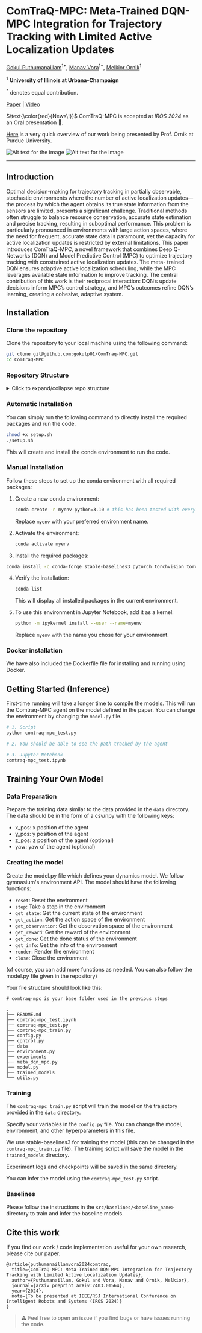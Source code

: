 # ComTraQ-MPC: Meta-Trained DQN-MPC Integration for Trajectory Tracking with Limited Active Localization Updates

[Gokul Puthumanaillam](https://gokulp01.github.io/)<sup>1*</sup>,
[Manav Vora](https://www.linkedin.com/in/manav-vora-10327a185/)<sup>1*</sup>,
[Melkior Ornik](https://vita-group.github.io/)<sup>1</sup>

<sup>1</sup> **University of Illinois at Urbana-Champaign**

<sup>\*</sup> denotes equal contribution.

[Paper](https://arxiv.org/pdf/2403.01564) | [Video](https://youtu.be/evpeBYR2GPE)

$\text{\color{red}{News\!}}$ ComTraQ-MPC is accepted at _IROS 2024_ as an Oral presentation 🎉.

[Here](https://youtu.be/mqOYaBQ2wVI?t=1647) is a very quick overview of our work being presented by Prof. Ornik at Purdue University.

![Alt text for the image](assets/teaser.png)
![Alt text for the image](assets/slam_map.png)

---

## Introduction

Optimal decision-making for trajectory tracking in partially observable, stochastic environments where the number of active localization updates—the process by which the agent obtains its true state information from the sensors are limited, presents a significant challenge. Traditional methods often struggle to balance resource conservation, accurate state estimation and precise tracking, resulting in suboptimal performance. This problem is particularly pronounced in environments with large action spaces, where the need for frequent, accurate state data is paramount, yet the capacity for active localization updates is restricted by external limitations. This paper introduces ComTraQ-MPC, a novel framework that combines Deep Q-Networks (DQN) and Model Predictive Control (MPC) to optimize trajectory tracking with constrained active localization updates. The meta- trained DQN ensures adaptive active localization scheduling, while the MPC leverages available state information to improve tracking. The central contribution of this work is their reciprocal interaction: DQN’s update decisions inform MPC’s control strategy, and MPC’s outcomes refine DQN’s learning, creating a cohesive, adaptive system.

## Installation

### Clone the repository

Clone the repository to your local machine using the following command:

```bash
git clone git@github.com:gokulp01/ComTraq-MPC.git
cd ComTraQ-MPC
```

### Repository Structure

<details>
<summary>Click to expand/collapse repo structure</summary>

```bash
.
├── comtraq-mpc_hardware/       # Hardware implementation
│   ├── first_optimal_path_with_yaw.npy
│   ├── map_talbot_new.pgm
│   ├── test/
│   ├── turtlebot3/
│   └── turtlebot_positions.csv
├── g++check.cpp                # C++ code to check the installation
├── gitter.sh
├── logs/                       # Logs for the experiments
│   ├── asdimage.png
│   ├── fgimage.png
│   ├── log results/
│   ├── maps/
│   └── path_comparisons/
├── model_generation/           # Model generation code (in C++)
│   ├── CMakeLists.txt
│   ├── README.md
│   ├── build/
│   ├── build_model.sh
│   ├── config.cpp
│   ├── config.h
│   ├── legacy_model_test.cpp
│   ├── main.cpp
│   ├── model/
│   ├── model.cpp
│   ├── model_demo.py
│   ├── model_legacy.cpp
│   ├── model_new.cpp
│   ├── uuv.cpp
│   └── uuv.h
├── setup.sh                    # Setup script to install required packages
└── src/                        # Source code (Python)
    ├── __init__.py
    ├── __pycache__/
    ├── baselines/              # Baselines (includes README.md for each)
    ├── comtraq-mpc/            # Main code
    ├── data_generators/        # Data generators
    ├── tmp/                    # Temporary files
    └── unit_tests/             # Unit tests
```

#### Key Components

- `comtraq-mpc_hardware/`: Contains hardware implementation files.
- `logs/`: Stores experiment logs and related images.
- `model_generation/`: C++ code for model generation.
- `src/`: Main Python source code, including baselines and tests.
- `setup.sh`: Script for setting up the required environment.

</details>

### Automatic Installation

You can simply run the following command to directly install the required packages and run the code.

```bash
chmod +x setup.sh
./setup.sh
```

This will create and install the conda environment to run the code.

### Manual Installation

Follow these steps to set up the conda environment with all required packages:

1. Create a new conda environment:

   ```bash
   conda create -n myenv python=3.10 # this has been tested with every python version>=3.10
   ```

   Replace `myenv` with your preferred environment name.

2. Activate the environment:

   ```bash
   conda activate myenv
   ```

3. Install the required packages:

```bash
conda install -c conda-forge stable-baselines3 pytorch torchvision torchaudio matplotlib numpy ipykernel scipy seaborn scikit-learn -y
```

4. Verify the installation:

   ```bash
   conda list
   ```

   This will display all installed packages in the current environment.

5. To use this environment in Jupyter Notebook, add it as a kernel:
   ```bash
   python -m ipykernel install --user --name=myenv
   ```
   Replace `myenv` with the name you chose for your environment.

### Docker installation 
We have also included the Dockerfile file for installing and running using Docker. 

## Getting Started (Inference)

First-time running will take a longer time to compile the models.
This will run the Comtraq-MPC agent on the model defined in the paper. You can change the environment by changing the `model.py` file.

```bash
# 1. Script
python comtraq-mpc_test.py

# 2. You should be able to see the path tracked by the agent

# 3. Jupyter Notebook
comtraq-mpc_test.ipynb
```

## Training Your Own Model

### Data Preparation

Prepare the training data similar to the data provided in the `data` directory. The data should be in the form of a csv/npy with the following keys:

- x_pos: x position of the agent
- y_pos: y position of the agent
- z_pos: z position of the agent (optional)
- yaw: yaw of the agent (optional)

### Creating the model

Create the model.py file which defines your dynamics model. We follow gymnasium's environment API. The model should have the following functions:

- `reset`: Reset the environment
- `step`: Take a step in the environment
- `get_state`: Get the current state of the environment
- `get_action`: Get the action space of the environment
- `get_observation`: Get the observation space of the environment
- `get_reward`: Get the reward of the environment
- `get_done`: Get the done status of the environment
- `get_info`: Get the info of the environment
- `render`: Render the environment
- `close`: Close the environment

(of course, you can add more functions as needed. You can also follow the model.py file given in the repository)

Your file structure should look like this:

```
# comtraq-mpc is your base folder used in the previous steps

.
├── README.md
├── comtraq-mpc_test.ipynb
├── comtraq-mpc_test.py
├── comtraq-mpc_train.py
├── config.py
├── control.py
├── data
├── environment.py
├── experiments
├── meta_dqn_mpc.py
├── model.py
├── trained_models
└── utils.py

```

### Training

The `comtraq-mpc_train.py` script will train the model on the trajectory provided in the `data` directory.

Specify your variables in the `config.py` file. You can change the model, environment, and other hyperparameters in this file.

We use stable-baselines3 for training the model (this can be changed in the `comtraq-mpc_train.py` file). The training script will save the model in the `trained_models` directory.

Experiment logs and checkpoints will be saved in the same directory.

You can infer the model using the `comtraq-mpc_test.py` script.

### Baselines

Please follow the instructions in the `src/baselines/<baseline_name>` directory to train and infer the baseline models.

## Cite this work

If you find our work / code implementation useful for your own research, please cite our paper.

```
@article{puthumanaillamvora2024comtraq,
  title={ComTraQ-MPC: Meta-Trained DQN-MPC Integration for Trajectory Tracking with Limited Active Localization Updates},
  author={Puthumanaillam, Gokul and Vora, Manav and Ornik, Melkior},
  journal={arXiv preprint arXiv:2403.01564},
  year={2024},
  note={To be presented at IEEE/RSJ International Conference on Intelligent Robots and Systems (IROS 2024)}
}
```

> :warning: Feel free to open an issue if you find bugs or have issues running the code.
